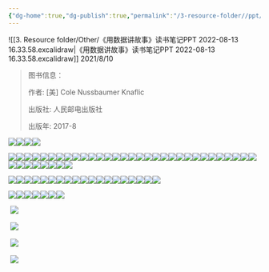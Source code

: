 ```yaml
---
{"dg-home":true,"dg-publish":true,"permalink":"/3-resource-folder//ppt/","tags":"gardenEntry","dgPassFrontmatter":true}
---
```



![[3. Resource folder/Other/《用数据讲故事》读书笔记PPT 2022-08-13 16.33.58.excalidraw\|《用数据讲故事》读书笔记PPT 2022-08-13 16.33.58.excalidraw]]
2021/8/10

> 图书信息：
> 
> 作者: [美] Cole Nussbaumer Knaflic
> 
> 出版社: 人民邮电出版社
> 
> 出版年: 2017-8

![](https://img-blog.csdnimg.cn/20210810224524976.png?x-oss-process=image/watermark,type_ZmFuZ3poZW5naGVpdGk,shadow_10,text_aHR0cHM6Ly9ibG9nLmNzZG4ubmV0L3RvdG9iZXk=,size_16,color_FFFFFF,t_70)![](https://img-blog.csdnimg.cn/20210810224525176.png?x-oss-process=image/watermark,type_ZmFuZ3poZW5naGVpdGk,shadow_10,text_aHR0cHM6Ly9ibG9nLmNzZG4ubmV0L3RvdG9iZXk=,size_16,color_FFFFFF,t_70)![](https://img-blog.csdnimg.cn/20210810224525952.png?x-oss-process=image/watermark,type_ZmFuZ3poZW5naGVpdGk,shadow_10,text_aHR0cHM6Ly9ibG9nLmNzZG4ubmV0L3RvdG9iZXk=,size_16,color_FFFFFF,t_70)![](https://img-blog.csdnimg.cn/20210810224526636.png?x-oss-process=image/watermark,type_ZmFuZ3poZW5naGVpdGk,shadow_10,text_aHR0cHM6Ly9ibG9nLmNzZG4ubmV0L3RvdG9iZXk=,size_16,color_FFFFFF,t_70)

![](https://img-blog.csdnimg.cn/20210810224527480.png?x-oss-process=image/watermark,type_ZmFuZ3poZW5naGVpdGk,shadow_10,text_aHR0cHM6Ly9ibG9nLmNzZG4ubmV0L3RvdG9iZXk=,size_16,color_FFFFFF,t_70)![](https://img-blog.csdnimg.cn/20210810224528249.png?x-oss-process=image/watermark,type_ZmFuZ3poZW5naGVpdGk,shadow_10,text_aHR0cHM6Ly9ibG9nLmNzZG4ubmV0L3RvdG9iZXk=,size_16,color_FFFFFF,t_70)![](https://img-blog.csdnimg.cn/2021081022452993.png?x-oss-process=image/watermark,type_ZmFuZ3poZW5naGVpdGk,shadow_10,text_aHR0cHM6Ly9ibG9nLmNzZG4ubmV0L3RvdG9iZXk=,size_16,color_FFFFFF,t_70)![](https://img-blog.csdnimg.cn/20210810224529959.png?x-oss-process=image/watermark,type_ZmFuZ3poZW5naGVpdGk,shadow_10,text_aHR0cHM6Ly9ibG9nLmNzZG4ubmV0L3RvdG9iZXk=,size_16,color_FFFFFF,t_70)![](https://img-blog.csdnimg.cn/20210810224530818.png?x-oss-process=image/watermark,type_ZmFuZ3poZW5naGVpdGk,shadow_10,text_aHR0cHM6Ly9ibG9nLmNzZG4ubmV0L3RvdG9iZXk=,size_16,color_FFFFFF,t_70)![](https://img-blog.csdnimg.cn/20210810224531836.png?x-oss-process=image/watermark,type_ZmFuZ3poZW5naGVpdGk,shadow_10,text_aHR0cHM6Ly9ibG9nLmNzZG4ubmV0L3RvdG9iZXk=,size_16,color_FFFFFF,t_70)![](https://img-blog.csdnimg.cn/20210810224532848.png?x-oss-process=image/watermark,type_ZmFuZ3poZW5naGVpdGk,shadow_10,text_aHR0cHM6Ly9ibG9nLmNzZG4ubmV0L3RvdG9iZXk=,size_16,color_FFFFFF,t_70)![](https://img-blog.csdnimg.cn/20210810224534201.png?x-oss-process=image/watermark,type_ZmFuZ3poZW5naGVpdGk,shadow_10,text_aHR0cHM6Ly9ibG9nLmNzZG4ubmV0L3RvdG9iZXk=,size_16,color_FFFFFF,t_70)![](https://img-blog.csdnimg.cn/20210810224535716.png?x-oss-process=image/watermark,type_ZmFuZ3poZW5naGVpdGk,shadow_10,text_aHR0cHM6Ly9ibG9nLmNzZG4ubmV0L3RvdG9iZXk=,size_16,color_FFFFFF,t_70)![](https://img-blog.csdnimg.cn/20210810224537249.png?x-oss-process=image/watermark,type_ZmFuZ3poZW5naGVpdGk,shadow_10,text_aHR0cHM6Ly9ibG9nLmNzZG4ubmV0L3RvdG9iZXk=,size_16,color_FFFFFF,t_70)![](https://img-blog.csdnimg.cn/20210810224538789.png?x-oss-process=image/watermark,type_ZmFuZ3poZW5naGVpdGk,shadow_10,text_aHR0cHM6Ly9ibG9nLmNzZG4ubmV0L3RvdG9iZXk=,size_16,color_FFFFFF,t_70)![](https://img-blog.csdnimg.cn/20210810224540382.png?x-oss-process=image/watermark,type_ZmFuZ3poZW5naGVpdGk,shadow_10,text_aHR0cHM6Ly9ibG9nLmNzZG4ubmV0L3RvdG9iZXk=,size_16,color_FFFFFF,t_70)![](https://img-blog.csdnimg.cn/20210810224542230.png?x-oss-process=image/watermark,type_ZmFuZ3poZW5naGVpdGk,shadow_10,text_aHR0cHM6Ly9ibG9nLmNzZG4ubmV0L3RvdG9iZXk=,size_16,color_FFFFFF,t_70)![](https://img-blog.csdnimg.cn/20210810224543953.png?x-oss-process=image/watermark,type_ZmFuZ3poZW5naGVpdGk,shadow_10,text_aHR0cHM6Ly9ibG9nLmNzZG4ubmV0L3RvdG9iZXk=,size_16,color_FFFFFF,t_70)![](https://img-blog.csdnimg.cn/20210810224545872.png?x-oss-process=image/watermark,type_ZmFuZ3poZW5naGVpdGk,shadow_10,text_aHR0cHM6Ly9ibG9nLmNzZG4ubmV0L3RvdG9iZXk=,size_16,color_FFFFFF,t_70)![](https://img-blog.csdnimg.cn/20210810224547847.png?x-oss-process=image/watermark,type_ZmFuZ3poZW5naGVpdGk,shadow_10,text_aHR0cHM6Ly9ibG9nLmNzZG4ubmV0L3RvdG9iZXk=,size_16,color_FFFFFF,t_70)![](https://img-blog.csdnimg.cn/20210810224550112.png?x-oss-process=image/watermark,type_ZmFuZ3poZW5naGVpdGk,shadow_10,text_aHR0cHM6Ly9ibG9nLmNzZG4ubmV0L3RvdG9iZXk=,size_16,color_FFFFFF,t_70)![](https://img-blog.csdnimg.cn/20210810224552538.png?x-oss-process=image/watermark,type_ZmFuZ3poZW5naGVpdGk,shadow_10,text_aHR0cHM6Ly9ibG9nLmNzZG4ubmV0L3RvdG9iZXk=,size_16,color_FFFFFF,t_70)![](https://img-blog.csdnimg.cn/20210810224554948.png?x-oss-process=image/watermark,type_ZmFuZ3poZW5naGVpdGk,shadow_10,text_aHR0cHM6Ly9ibG9nLmNzZG4ubmV0L3RvdG9iZXk=,size_16,color_FFFFFF,t_70)![](https://img-blog.csdnimg.cn/20210810224557327.png?x-oss-process=image/watermark,type_ZmFuZ3poZW5naGVpdGk,shadow_10,text_aHR0cHM6Ly9ibG9nLmNzZG4ubmV0L3RvdG9iZXk=,size_16,color_FFFFFF,t_70)![](https://img-blog.csdnimg.cn/2021081022460080.png?x-oss-process=image/watermark,type_ZmFuZ3poZW5naGVpdGk,shadow_10,text_aHR0cHM6Ly9ibG9nLmNzZG4ubmV0L3RvdG9iZXk=,size_16,color_FFFFFF,t_70)![](https://img-blog.csdnimg.cn/20210810224602890.png?x-oss-process=image/watermark,type_ZmFuZ3poZW5naGVpdGk,shadow_10,text_aHR0cHM6Ly9ibG9nLmNzZG4ubmV0L3RvdG9iZXk=,size_16,color_FFFFFF,t_70)![](https://img-blog.csdnimg.cn/20210810224605784.png?x-oss-process=image/watermark,type_ZmFuZ3poZW5naGVpdGk,shadow_10,text_aHR0cHM6Ly9ibG9nLmNzZG4ubmV0L3RvdG9iZXk=,size_16,color_FFFFFF,t_70)![](https://img-blog.csdnimg.cn/20210810224608908.png?x-oss-process=image/watermark,type_ZmFuZ3poZW5naGVpdGk,shadow_10,text_aHR0cHM6Ly9ibG9nLmNzZG4ubmV0L3RvdG9iZXk=,size_16,color_FFFFFF,t_70)![](https://img-blog.csdnimg.cn/20210810225138384.png?x-oss-process=image/watermark,type_ZmFuZ3poZW5naGVpdGk,shadow_10,text_aHR0cHM6Ly9ibG9nLmNzZG4ubmV0L3RvdG9iZXk=,size_16,color_FFFFFF,t_70)![](https://img-blog.csdnimg.cn/20210810225138694.png?x-oss-process=image/watermark,type_ZmFuZ3poZW5naGVpdGk,shadow_10,text_aHR0cHM6Ly9ibG9nLmNzZG4ubmV0L3RvdG9iZXk=,size_16,color_FFFFFF,t_70)![](https://img-blog.csdnimg.cn/202108102251397.png?x-oss-process=image/watermark,type_ZmFuZ3poZW5naGVpdGk,shadow_10,text_aHR0cHM6Ly9ibG9nLmNzZG4ubmV0L3RvdG9iZXk=,size_16,color_FFFFFF,t_70)![](https://img-blog.csdnimg.cn/20210810225139405.png?x-oss-process=image/watermark,type_ZmFuZ3poZW5naGVpdGk,shadow_10,text_aHR0cHM6Ly9ibG9nLmNzZG4ubmV0L3RvdG9iZXk=,size_16,color_FFFFFF,t_70)![](https://img-blog.csdnimg.cn/20210810225139974.png?x-oss-process=image/watermark,type_ZmFuZ3poZW5naGVpdGk,shadow_10,text_aHR0cHM6Ly9ibG9nLmNzZG4ubmV0L3RvdG9iZXk=,size_16,color_FFFFFF,t_70)![](https://img-blog.csdnimg.cn/20210810225140429.png?x-oss-process=image/watermark,type_ZmFuZ3poZW5naGVpdGk,shadow_10,text_aHR0cHM6Ly9ibG9nLmNzZG4ubmV0L3RvdG9iZXk=,size_16,color_FFFFFF,t_70)![](https://img-blog.csdnimg.cn/2021081022514126.png?x-oss-process=image/watermark,type_ZmFuZ3poZW5naGVpdGk,shadow_10,text_aHR0cHM6Ly9ibG9nLmNzZG4ubmV0L3RvdG9iZXk=,size_16,color_FFFFFF,t_70)![](https://img-blog.csdnimg.cn/20210810225141899.png?x-oss-process=image/watermark,type_ZmFuZ3poZW5naGVpdGk,shadow_10,text_aHR0cHM6Ly9ibG9nLmNzZG4ubmV0L3RvdG9iZXk=,size_16,color_FFFFFF,t_70)![](https://img-blog.csdnimg.cn/2021081022514568.png?x-oss-process=image/watermark,type_ZmFuZ3poZW5naGVpdGk,shadow_10,text_aHR0cHM6Ly9ibG9nLmNzZG4ubmV0L3RvdG9iZXk=,size_16,color_FFFFFF,t_70)![](https://img-blog.csdnimg.cn/20210810225146261.png?x-oss-process=image/watermark,type_ZmFuZ3poZW5naGVpdGk,shadow_10,text_aHR0cHM6Ly9ibG9nLmNzZG4ubmV0L3RvdG9iZXk=,size_16,color_FFFFFF,t_70)![](https://img-blog.csdnimg.cn/20210810225147525.png?x-oss-process=image/watermark,type_ZmFuZ3poZW5naGVpdGk,shadow_10,text_aHR0cHM6Ly9ibG9nLmNzZG4ubmV0L3RvdG9iZXk=,size_16,color_FFFFFF,t_70)![](https://img-blog.csdnimg.cn/20210810225148849.png?x-oss-process=image/watermark,type_ZmFuZ3poZW5naGVpdGk,shadow_10,text_aHR0cHM6Ly9ibG9nLmNzZG4ubmV0L3RvdG9iZXk=,size_16,color_FFFFFF,t_70)![](https://img-blog.csdnimg.cn/20210810225150438.png?x-oss-process=image/watermark,type_ZmFuZ3poZW5naGVpdGk,shadow_10,text_aHR0cHM6Ly9ibG9nLmNzZG4ubmV0L3RvdG9iZXk=,size_16,color_FFFFFF,t_70)![](https://img-blog.csdnimg.cn/20210810225152252.png?x-oss-process=image/watermark,type_ZmFuZ3poZW5naGVpdGk,shadow_10,text_aHR0cHM6Ly9ibG9nLmNzZG4ubmV0L3RvdG9iZXk=,size_16,color_FFFFFF,t_70)![](https://img-blog.csdnimg.cn/20210810225154499.png?x-oss-process=image/watermark,type_ZmFuZ3poZW5naGVpdGk,shadow_10,text_aHR0cHM6Ly9ibG9nLmNzZG4ubmV0L3RvdG9iZXk=,size_16,color_FFFFFF,t_70)

![](https://img-blog.csdnimg.cn/20210810225400850.png?x-oss-process=image/watermark,type_ZmFuZ3poZW5naGVpdGk,shadow_10,text_aHR0cHM6Ly9ibG9nLmNzZG4ubmV0L3RvdG9iZXk=,size_16,color_FFFFFF,t_70)![](https://img-blog.csdnimg.cn/20210810225401921.png?x-oss-process=image/watermark,type_ZmFuZ3poZW5naGVpdGk,shadow_10,text_aHR0cHM6Ly9ibG9nLmNzZG4ubmV0L3RvdG9iZXk=,size_16,color_FFFFFF,t_70)![](https://img-blog.csdnimg.cn/202108102254037.png?x-oss-process=image/watermark,type_ZmFuZ3poZW5naGVpdGk,shadow_10,text_aHR0cHM6Ly9ibG9nLmNzZG4ubmV0L3RvdG9iZXk=,size_16,color_FFFFFF,t_70)![](https://img-blog.csdnimg.cn/20210810225404367.png?x-oss-process=image/watermark,type_ZmFuZ3poZW5naGVpdGk,shadow_10,text_aHR0cHM6Ly9ibG9nLmNzZG4ubmV0L3RvdG9iZXk=,size_16,color_FFFFFF,t_70)![](https://img-blog.csdnimg.cn/20210810225405874.png?x-oss-process=image/watermark,type_ZmFuZ3poZW5naGVpdGk,shadow_10,text_aHR0cHM6Ly9ibG9nLmNzZG4ubmV0L3RvdG9iZXk=,size_16,color_FFFFFF,t_70)![](https://img-blog.csdnimg.cn/20210810225407278.png?x-oss-process=image/watermark,type_ZmFuZ3poZW5naGVpdGk,shadow_10,text_aHR0cHM6Ly9ibG9nLmNzZG4ubmV0L3RvdG9iZXk=,size_16,color_FFFFFF,t_70)![](https://img-blog.csdnimg.cn/20210810225408728.png?x-oss-process=image/watermark,type_ZmFuZ3poZW5naGVpdGk,shadow_10,text_aHR0cHM6Ly9ibG9nLmNzZG4ubmV0L3RvdG9iZXk=,size_16,color_FFFFFF,t_70)![](https://img-blog.csdnimg.cn/20210810225410266.png?x-oss-process=image/watermark,type_ZmFuZ3poZW5naGVpdGk,shadow_10,text_aHR0cHM6Ly9ibG9nLmNzZG4ubmV0L3RvdG9iZXk=,size_16,color_FFFFFF,t_70)![](https://img-blog.csdnimg.cn/20210810225411741.png?x-oss-process=image/watermark,type_ZmFuZ3poZW5naGVpdGk,shadow_10,text_aHR0cHM6Ly9ibG9nLmNzZG4ubmV0L3RvdG9iZXk=,size_16,color_FFFFFF,t_70)![](https://img-blog.csdnimg.cn/20210810225413271.png?x-oss-process=image/watermark,type_ZmFuZ3poZW5naGVpdGk,shadow_10,text_aHR0cHM6Ly9ibG9nLmNzZG4ubmV0L3RvdG9iZXk=,size_16,color_FFFFFF,t_70)![](https://img-blog.csdnimg.cn/20210810225414921.png?x-oss-process=image/watermark,type_ZmFuZ3poZW5naGVpdGk,shadow_10,text_aHR0cHM6Ly9ibG9nLmNzZG4ubmV0L3RvdG9iZXk=,size_16,color_FFFFFF,t_70)![](https://img-blog.csdnimg.cn/20210810225416776.png?x-oss-process=image/watermark,type_ZmFuZ3poZW5naGVpdGk,shadow_10,text_aHR0cHM6Ly9ibG9nLmNzZG4ubmV0L3RvdG9iZXk=,size_16,color_FFFFFF,t_70)![](https://img-blog.csdnimg.cn/20210810225418728.png?x-oss-process=image/watermark,type_ZmFuZ3poZW5naGVpdGk,shadow_10,text_aHR0cHM6Ly9ibG9nLmNzZG4ubmV0L3RvdG9iZXk=,size_16,color_FFFFFF,t_70)![](https://img-blog.csdnimg.cn/20210810225420791.png?x-oss-process=image/watermark,type_ZmFuZ3poZW5naGVpdGk,shadow_10,text_aHR0cHM6Ly9ibG9nLmNzZG4ubmV0L3RvdG9iZXk=,size_16,color_FFFFFF,t_70)![](https://img-blog.csdnimg.cn/20210810225422986.png?x-oss-process=image/watermark,type_ZmFuZ3poZW5naGVpdGk,shadow_10,text_aHR0cHM6Ly9ibG9nLmNzZG4ubmV0L3RvdG9iZXk=,size_16,color_FFFFFF,t_70)![](https://img-blog.csdnimg.cn/20210810225425253.png?x-oss-process=image/watermark,type_ZmFuZ3poZW5naGVpdGk,shadow_10,text_aHR0cHM6Ly9ibG9nLmNzZG4ubmV0L3RvdG9iZXk=,size_16,color_FFFFFF,t_70)![](https://img-blog.csdnimg.cn/20210810225427532.png?x-oss-process=image/watermark,type_ZmFuZ3poZW5naGVpdGk,shadow_10,text_aHR0cHM6Ly9ibG9nLmNzZG4ubmV0L3RvdG9iZXk=,size_16,color_FFFFFF,t_70)![](https://img-blog.csdnimg.cn/2021081022543086.png?x-oss-process=image/watermark,type_ZmFuZ3poZW5naGVpdGk,shadow_10,text_aHR0cHM6Ly9ibG9nLmNzZG4ubmV0L3RvdG9iZXk=,size_16,color_FFFFFF,t_70)![](https://img-blog.csdnimg.cn/20210810225432878.png?x-oss-process=image/watermark,type_ZmFuZ3poZW5naGVpdGk,shadow_10,text_aHR0cHM6Ly9ibG9nLmNzZG4ubmV0L3RvdG9iZXk=,size_16,color_FFFFFF,t_70)

![](https://img-blog.csdnimg.cn/20210810225647249.png?x-oss-process=image/watermark,type_ZmFuZ3poZW5naGVpdGk,shadow_10,text_aHR0cHM6Ly9ibG9nLmNzZG4ubmV0L3RvdG9iZXk=,size_16,color_FFFFFF,t_70)![](https://img-blog.csdnimg.cn/20210810225648298.png?x-oss-process=image/watermark,type_ZmFuZ3poZW5naGVpdGk,shadow_10,text_aHR0cHM6Ly9ibG9nLmNzZG4ubmV0L3RvdG9iZXk=,size_16,color_FFFFFF,t_70)![](https://img-blog.csdnimg.cn/20210810225649655.png?x-oss-process=image/watermark,type_ZmFuZ3poZW5naGVpdGk,shadow_10,text_aHR0cHM6Ly9ibG9nLmNzZG4ubmV0L3RvdG9iZXk=,size_16,color_FFFFFF,t_70)![](https://img-blog.csdnimg.cn/20210810225651620.png?x-oss-process=image/watermark,type_ZmFuZ3poZW5naGVpdGk,shadow_10,text_aHR0cHM6Ly9ibG9nLmNzZG4ubmV0L3RvdG9iZXk=,size_16,color_FFFFFF,t_70)![](https://img-blog.csdnimg.cn/20210810225653709.png?x-oss-process=image/watermark,type_ZmFuZ3poZW5naGVpdGk,shadow_10,text_aHR0cHM6Ly9ibG9nLmNzZG4ubmV0L3RvdG9iZXk=,size_16,color_FFFFFF,t_70)![](https://img-blog.csdnimg.cn/20210810225655981.png?x-oss-process=image/watermark,type_ZmFuZ3poZW5naGVpdGk,shadow_10,text_aHR0cHM6Ly9ibG9nLmNzZG4ubmV0L3RvdG9iZXk=,size_16,color_FFFFFF,t_70)![](https://img-blog.csdnimg.cn/20210810225658211.png?x-oss-process=image/watermark,type_ZmFuZ3poZW5naGVpdGk,shadow_10,text_aHR0cHM6Ly9ibG9nLmNzZG4ubmV0L3RvdG9iZXk=,size_16,color_FFFFFF,t_70)

 ![](https://img-blog.csdnimg.cn/20210810225954179.png?x-oss-process=image/watermark,type_ZmFuZ3poZW5naGVpdGk,shadow_10,text_aHR0cHM6Ly9ibG9nLmNzZG4ubmV0L3RvdG9iZXk=,size_16,color_FFFFFF,t_70)

 ![](https://img-blog.csdnimg.cn/20210810230001401.png?x-oss-process=image/watermark,type_ZmFuZ3poZW5naGVpdGk,shadow_10,text_aHR0cHM6Ly9ibG9nLmNzZG4ubmV0L3RvdG9iZXk=,size_16,color_FFFFFF,t_70)

 ![](https://img-blog.csdnimg.cn/20210810230009726.png?x-oss-process=image/watermark,type_ZmFuZ3poZW5naGVpdGk,shadow_10,text_aHR0cHM6Ly9ibG9nLmNzZG4ubmV0L3RvdG9iZXk=,size_16,color_FFFFFF,t_70)

 ![](https://img-blog.csdnimg.cn/20210810230019661.png?x-oss-process=image/watermark,type_ZmFuZ3poZW5naGVpdGk,shadow_10,text_aHR0cHM6Ly9ibG9nLmNzZG4ubmV0L3RvdG9iZXk=,size_16,color_FFFFFF,t_70)
